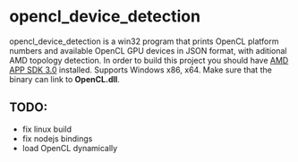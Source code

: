 # opencl_device_detection

opencl_device_detection is a win32 program that prints OpenCL platform numbers and available OpenCL GPU devices in JSON format, with aditional AMD topology detection. In order to build this project you should have [AMD APP SDK 3.0](https://developer.amd.com/tools-and-sdks/opencl-zone/amd-accelerated-parallel-processing-app-sdk/) installed. Supports Windows x86, x64. Make sure that the binary can link to **OpenCL.dll**.

## TODO:
  - fix linux build
  - fix nodejs bindings
  - load OpenCL dynamically